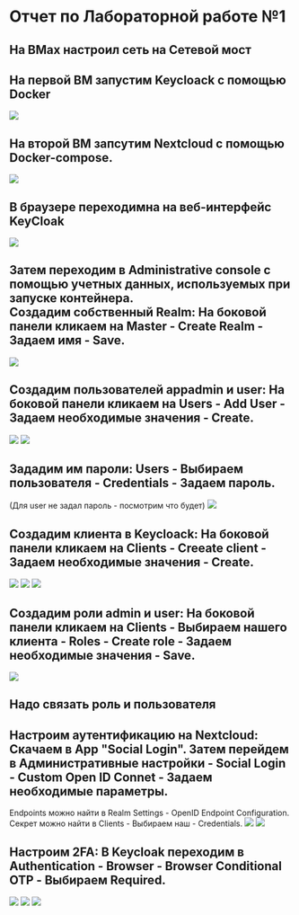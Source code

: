 # Отчет по Лабораторной работе №1
## На ВМах настроил сеть на Сетевой мост
## На первой ВМ запустим Keycloack с помощью Docker
![](https://github.com/timMong/MIREA_TOIB_2023/blob/main/Laba_1/images/1.png)

## На второй ВМ запсутим Nextcloud с помощью Docker-compose.
![](https://github.com/timMong/MIREA_TOIB_2023/blob/main/Laba_1/images/6.png)

## В браузере переходимна на веб-интерфейс KeyCloak
![](https://github.com/timMong/MIREA_TOIB_2023/blob/main/Laba_1/images/2.png)

## Затем переходим в Administrative console с помощью учетных данных, используемых при запуске контейнера.<br> Создадим собственный Realm: На боковой панели кликаем на Master - Create Realm - Задаем имя - Save.
![](https://github.com/timMong/MIREA_TOIB_2023/blob/main/Laba_1/images/3.png)

## Создадим пользователей appadmin и user: На боковой панели кликаем на Users - Add User - Задаем необходимые значения - Create.
![](https://github.com/timMong/MIREA_TOIB_2023/blob/main/Laba_1/images/4.png)
![](https://github.com/timMong/MIREA_TOIB_2023/blob/main/Laba_1/images/5.png)

## Зададим им пароли: Users - Выбираем пользователя - Credentials - Задаем пароль.
(Для user не задал пароль - посмотрим что будет)
![](https://github.com/timMong/MIREA_TOIB_2023/blob/main/Laba_1/images/11.png)

## Создадим клиента в Keycloack: На боковой панели кликаем на Clients - Creeate client - Задаем необходимые значения - Create.
![](https://github.com/timMong/MIREA_TOIB_2023/blob/main/Laba_1/images/7.png)
![](https://github.com/timMong/MIREA_TOIB_2023/blob/main/Laba_1/images/8.png)
![](https://github.com/timMong/MIREA_TOIB_2023/blob/main/Laba_1/images/9.png)

## Создадим роли admin и user: На боковой панели кликаем на Clients - Выбираем нашего клиента - Roles - Create role - Задаем необходимые значения - Save.
![](https://github.com/timMong/MIREA_TOIB_2023/blob/main/Laba_1/images/10.png)

## Надо связать роль и пользователя

## Настроим аутентификацию на Nextcloud: Скачаем в App "Social Login". Затем перейдем в Административные настройки - Social Login - Custom Open ID Connet - Задаем необходимые параметры.
Endpoints можно найти в Realm Settings - OpenID Endpoint Configuration.
Секрет можно найти в Clients - Выбираем наш - Credentials.
![](https://github.com/timMong/MIREA_TOIB_2023/blob/main/Laba_1/images/12.png)
![](https://github.com/timMong/MIREA_TOIB_2023/blob/main/Laba_1/images/13.png)

## Настроим 2FA: В Keycloak переходим в Authentication - Browser - Browser Conditional OTP - Выбираем Required.
![](https://github.com/timMong/MIREA_TOIB_2023/blob/main/Laba_1/images/14.png)
![](https://github.com/timMong/MIREA_TOIB_2023/blob/main/Laba_1/images/15.png)
![](https://github.com/timMong/MIREA_TOIB_2023/blob/main/Laba_1/images/16.png)
